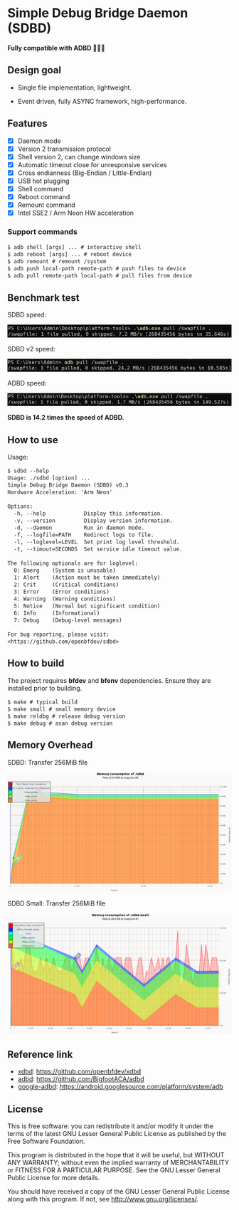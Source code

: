 # Simple Debug Bridge Daemon (SDBD)

**Fully compatible with ADBD 🥳🥳🥳**

## Design goal

- Single file implementation, lightweight.

- Event driven, fully ASYNC framework, high-performance.

## Features

- [x] Daemon mode
- [x] Version 2 transmission protocol
- [x] Shell version 2, can change windows size
- [x] Automatic timeout close for unresponsive services
- [x] Cross endianness (Big-Endian / Little-Endian)
- [x] USB hot plugging
- [x] Shell command
- [x] Reboot command
- [x] Remount command
- [x] Intel SSE2 / Arm Neon HW acceleration

### Support commands

```shell
$ adb shell [args] ... # interactive shell
$ adb reboot [args] ... # reboot device
$ adb remount # remount /system
$ adb push local-path remote-path # push files to device
$ adb pull remote-path local-path # pull files from device
```

## Benchmark test

SDBD speed:

![sdbd-speed](./docs/sdbd-speed.png)

SDBD v2 speed:

![sdbd-speed](./docs/sdbd-v2-speed.png)

ADBD speed:

![adbd-speed](./docs/adbd-speed.png)

**SDBD is 14.2 times the speed of ADBD.**

## How to use

Usage:

```shell
$ sdbd --help
Usage: ./sdbd [option] ...
Simple Debug Bridge Daemon (SDBD) v0.3
Hardware Acceleration: 'Arm Neon'

Options:
  -h, --help            Display this information.
  -v, --version         Display version information.
  -d, --daemon          Run in daemon mode.
  -f, --logfile=PATH    Redirect logs to file.
  -l, --loglevel=LEVEL  Set print log level threshold.
  -t, --timout=SECONDS  Set service idle timeout value.

The following optionals are for loglevel:
  0: Emerg    (System is unusable)
  1: Alert    (Action must be taken immediately)
  2: Crit     (Critical conditions)
  3: Error    (Error conditions)
  4: Warning  (Warning conditions)
  5: Notice   (Normal but significant condition)
  6: Info     (Informational)
  7: Debug    (Debug-level messages)

For bug reporting, please visit:
<https://github.com/openbfdev/sdbd>
```

## How to build

The project requires **bfdev** and **bfenv** dependencies.
Ensure they are installed prior to building.

```shell
$ make # typical build
$ make small # small memory device
$ make reldbg # release debug version
$ make debug # asan debug version
```

## Memory Overhead

SDBD: Transfer 256MiB file

![sdbd-memory](./docs/sdbd-memory.png)

SDBD Small: Transfer 256MiB file

![sdbd-small-memory](./docs/sdbd-small-memory.png)

## Reference link

- [xdbd](https://github.com/openbfdev/xdbd): https://github.com/openbfdev/xdbd
- [adbd](https://github.com/BigfootACA/adbd): https://github.com/BigfootACA/adbd
- [google-adbd](https://android.googlesource.com/platform/system/adb): https://android.googlesource.com/platform/system/adb

## License

This is free software: you can redistribute it and/or modify it under the terms of the latest GNU Lesser General Public License as published by the Free Software Foundation.

This program is distributed in the hope that it will be useful, but WITHOUT ANY WARRANTY; without even the implied warranty of MERCHANTABILITY or FITNESS FOR A PARTICULAR PURPOSE. See the GNU Lesser General Public License for more details.

You should have received a copy of the GNU Lesser General Public License along with this program. If not, see http://www.gnu.org/licenses/.
